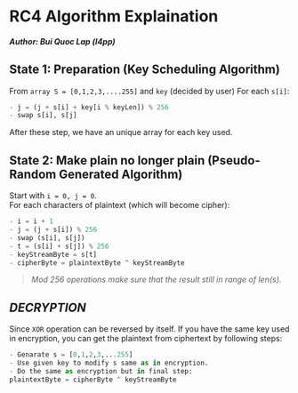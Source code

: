 # **RC4 Algorithm Explaination**

#### _Author: Bui Quoc Lap (l4pp)_

## State 1: Preparation (Key Scheduling Algorithm)

From `array S = [0,1,2,3,....255]` and `key` (decided by user)
For each `s[i]`:
```python 
- j = (j + s[i] + key[i % keyLen]) % 256
- swap s[i], s[j]
```
After these step, we have an unique array for each key used.


## State 2: Make plain no longer plain (Pseudo-Random Generated Algorithm) 

Start with `i = 0, j = 0`. <br>
For each characters of plaintext (which will become cipher):

``` python
- i = i + 1
- j = (j + s[i]) % 256
- swap (s[i], s[j])
- t = (s[i] + s[j]) % 256
- keyStreamByte = s[t]
- cipherByte = plaintextByte ^ keyStreamByte
```
> _Mod 256 operations make sure that the result still in range of len(s)._

## _DECRYPTION_

Since `XOR` operation can be reversed by itself. If you have the same key used in encryption, you can get the plaintext from ciphertext by following steps:

```python
- Genarate s = [0,1,2,3,...255]
- Use given key to modify s same as in encryption.
- Do the same as encryption but in final step: 
plaintextByte = cipherByte ^ keyStreamByte 
```